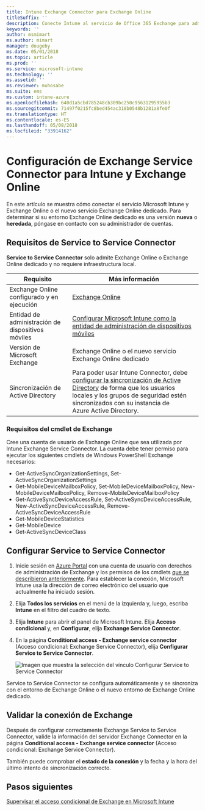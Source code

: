 ```yaml
---
title: Intune Exchange Connector para Exchange Online
titleSuffix: ''
description: Conecte Intune al servicio de Office 365 Exchange para admitir la administración de dispositivos móviles (MDM) de Exchange ActiveSync.
keywords: ''
author: msmimart
ms.author: mimart
manager: dougeby
ms.date: 05/01/2018
ms.topic: article
ms.prod: ''
ms.service: microsoft-intune
ms.technology: ''
ms.assetid: ''
ms.reviewer: muhosabe
ms.suite: ems
ms.custom: intune-azure
ms.openlocfilehash: 640d1a5cbd785248cb309bc250c95631295955b3
ms.sourcegitcommit: 71497f0215fc8bed454ac318b0548b1281a8fe0f
ms.translationtype: HT
ms.contentlocale: es-ES
ms.lasthandoff: 05/08/2018
ms.locfileid: "33914162"
---
```

# <a name="configure-the-exchange-service-connector-for-intune-and-exchange-online"></a>Configuración de Exchange Service Connector para Intune y Exchange Online

En este artículo se muestra cómo conectar el servicio Microsoft Intune y Exchange Online o el nuevo servicio Exchange Online dedicado. Para determinar si su entorno Exchange Online dedicado es una versión **nueva** o **heredada**, póngase en contacto con su administrador de cuentas.

## <a name="service-to-service-connector-requirements"></a>Requisitos de Service to Service Connector
**Service to Service Connector** solo admite Exchange Online o Exchange Online dedicado y no requiere infraestructura local.


|              Requisito               |                                                                                                            Más información                                                                                                            |
|----------------------------------------|----------------------------------------------------------------------------------------------------------------------------------------------------------------------------------------------------------------------------------------|
| Exchange Online configurado y en ejecución |                                                                                 [Exchange Online](https://technet.microsoft.com/library/jj200580.aspx)                                                                                 |
|   Entidad de administración de dispositivos móviles   |                                                       [Configurar Microsoft Intune como la entidad de administración de dispositivos móviles](mdm-authority-set.md)                                                       |
|       Versión de Microsoft Exchange       |                                                                                      Exchange Online o el nuevo servicio Exchange Online dedicado                                                                                      |
|    Sincronización de Active Directory    | Para poder usar Intune Connector, debe [configurar la sincronización de Active Directory](/intune/users-add) de forma que los usuarios locales y los grupos de seguridad estén sincronizados con su instancia de Azure Active Directory. |

### <a name="exchange-cmdlet-requirements"></a>Requisitos del cmdlet de Exchange

Cree una cuenta de usuario de Exchange Online que sea utilizada por Intune Exchange Service Connector. La cuenta debe tener permiso para ejecutar los siguientes cmdlets de Windows PowerShell Exchange necesarios:

 - Get-ActiveSyncOrganizationSettings, Set-ActiveSyncOrganizationSettings
 - Get-MobileDeviceMailboxPolicy, Set-MobileDeviceMailboxPolicy, New-MobileDeviceMailboxPolicy, Remove-MobileDeviceMailboxPolicy
 - Get-ActiveSyncDeviceAccessRule, Set-ActiveSyncDeviceAccessRule, New-ActiveSyncDeviceAccessRule, Remove-ActiveSyncDeviceAccessRule
 - Get-MobileDeviceStatistics
 - Get-MobileDevice
 - Get-ActiveSyncDeviceClass

## <a name="set-up-the-service-to-service-connector"></a>Configurar Service to Service Connector

1. Inicie sesión en [Azure Portal](http://portal.azure.com) con una cuenta de usuario con derechos de administración de Exchange y los permisos de los cmdlets [que se describieron anteriormente](#exchange-cmdlet-requirements). Para establecer la conexión, Microsoft Intune usa la dirección de correo electrónico del usuario que actualmente ha iniciado sesión.

2. Elija **Todos los servicios** en el menú de la izquierda y, luego, escriba **Intune** en el filtro del cuadro de texto.

3. Elija **Intune** para abrir el panel de Microsoft Intune. Elija **Acceso condicional** y, en **Configurar**, elija **Exchange Service Connector**.

4.  En la página **Conditional access - Exchange service connector** (Acceso condicional: Exchange Service Connector), elija **Configurar Service to Service Connector**. 
   
     ![Imagen que muestra la selección del vínculo Configurar Service to Service Connector](media/exchange_service_connector.png)

Service to Service Connector se configura automáticamente y se sincroniza con el entorno de Exchange Online o el nuevo entorno de Exchange Online dedicado.

## <a name="validate-your-exchange-connection"></a>Validar la conexión de Exchange

Después de configurar correctamente Exchange Service to Service Connector, valide la información del servidor Exchange Connector en la página **Conditional access - Exchange service connector** (Acceso condicional: Exchange Service Connector).

También puede comprobar el **estado de la conexión** y la fecha y la hora del último intento de sincronización correcto.

## <a name="next-steps"></a>Pasos siguientes
[Supervisar el acceso condicional de Exchange en Microsoft Intune](conditional-access-exchange-monitor.md)